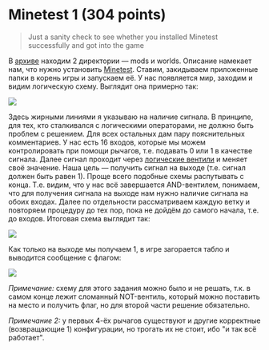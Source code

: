 # Minetest 1 (304 points)

> Just a sanity check to see whether you installed Minetest successfully and got into the game

В [архиве](./Challenge_updated.zip) находим 2 директории — mods и worlds. Описание намекает нам, что нужно установить 
[Minetest](https://www.minetest.net/). Ставим, закидываем приложенные папки в корень игры и запускаем её. У нас 
появляется мир, заходим и видим логическую схему. Выглядит она примерно так:

![](https://i.imgur.com/xqa7bwH.png)

Здесь жирными линиями я указываю на наличие сигнала. В принципе, для тех, кто сталкивался с логическими операторами, не
должно быть проблем с решением. Для всех остальных дам пару пояснительных комментариев. У нас есть 16 входов, 
которые мы можем контролировать при помощи рычагов, т.е. подавать 0 или 1 в качестве сигнала. Далее сигнал проходит
через [логические вентили](https://ru.wikipedia.org/wiki/%D0%9B%D0%BE%D0%B3%D0%B8%D1%87%D0%B5%D1%81%D0%BA%D0%B8%D0%B9_%D0%B2%D0%B5%D0%BD%D1%82%D0%B8%D0%BB%D1%8C)
и меняет своё значение. Наша цель — получить сигнал на выходе (т.е. сигнал должен быть равен 1). Проще всего 
подобные схемы распутывать с конца. Т.е. видим, что у нас всё завершается AND-вентилем, понимаем, что для получения 
сигнала на выходе нам нужно наличие сигнала на обоих входах. Далее по отдельности рассматриваем каждую ветку и
повторяем процедуру до тех пор, пока не дойдём до самого начала, т.е. до входов. Итоговая схема выглядит так:

![](https://i.imgur.com/CNOP14d.png)

Как только на выходе мы получаем 1, в игре загорается табло и выводится сообщение с флагом:

![](https://i.imgur.com/8A4vziO.png)

*Примечание:* схему для этого задания можно было и не решать, т.к. в самом конце лежит сломанный NOT-вентиль, который 
можно поставить на место и получить флаг, но для второй части решение обязательно.

*Примечание 2:* у первых 4-ёх рычагов существуют и другие корректные (возвращающие 1) конфигурации, но трогать их не
стоит, ибо "и так всё работает".